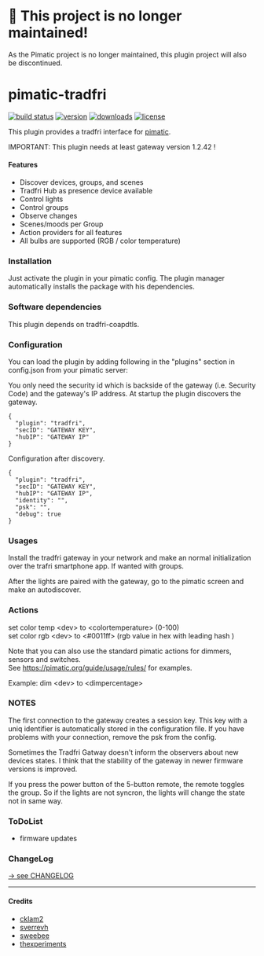 # 🛑 This project is no longer maintained! 
As the Pimatic project is no longer maintained, 
this plugin project will also be discontinued. 


pimatic-tradfri
=======================


[![build status](https://img.shields.io/travis/treban/pimatic-tradfri.svg?branch=master?style=flat-square)](https://travis-ci.org/treban/pimatic-tradfri)
[![version](https://img.shields.io/npm/v/pimatic-tradfri.svg?branch=master?style=flat-square)](https://www.npmjs.com/package/pimatic-tradfri)
[![downloads](https://img.shields.io/npm/dm/pimatic-tradfri.svg?branch=master?style=flat-square)](https://www.npmjs.com/package/pimatic-tradfri)
[![license](https://img.shields.io/github/license/treban/pimatic-tradfri.svg)](https://github.com/treban/pimatic-tradfri)

This plugin provides a tradfri interface for [pimatic](https://pimatic.org/).

IMPORTANT:
This plugin needs at least gateway version 1.2.42 !

#### Features
* Discover devices, groups, and scenes
* Tradfri Hub as presence device available
* Control lights
* Control groups
* Observe changes
* Scenes/moods per Group
* Action providers for all features
* All bulbs are supported (RGB / color temperature)

### Installation

Just activate the plugin in your pimatic config. The plugin manager automatically installs the package with his dependencies.

### Software dependencies

This plugin depends on tradfri-coapdtls.

### Configuration

You can load the plugin by adding following in the "plugins" section in config.json from your pimatic server:

You only need the security id which is backside of the gateway (i.e. Security Code) and the gateway's IP address. At startup the plugin discovers the gateway.

    {
      "plugin": "tradfri",
      "secID": "GATEWAY KEY",
      "hubIP": "GATEWAY IP"
    }

Configuration after discovery.

    {
      "plugin": "tradfri",
      "secID": "GATEWAY KEY",
      "hubIP": "GATEWAY IP",
      "identity": "",
      "psk": "",
      "debug": true
    }

### Usages

Install the tradfri gateway in your network and make an normal initialization over
the trafri smartphone app. If wanted with groups.

After the lights are paired with the gateway, go to the pimatic screen and
make an autodiscover.

### Actions

set color temp \<dev> to \<colortemperature>   (0-100)  
set color rgb \<dev> to \<#0011ff>   (rgb value in hex with leading hash )  

Note that you can also use the standard pimatic actions for dimmers, sensors and switches.  
See https://pimatic.org/guide/usage/rules/ for examples.

Example:
dim \<dev> to \<dimpercentage>

### NOTES

The first connection to the gateway creates a session key.
This key with a uniq identifier is automatically stored in the configuration file.
If you have problems with your connection,
remove the psk from the config.

Sometimes the Tradfri Gatway doesn't inform the observers about new devices states.
I think that the stability of the gateway in newer firmware versions is improved.

If you press the power button of the 5-button remote, the remote toggles the group.
So if the lights are not syncron, the lights will change the state not in same way.

### ToDoList
* firmware updates

### ChangeLog

[-> see CHANGELOG](https://github.com/treban/pimatic-tradfri/blob/master/CHANGELOG.md)

----------------------------
#### Credits

* [cklam2](https://github.com/cklam2)
* [sverrevh](https://github.com/sverrevh)
* [sweebee](https://github.com/sweebee)
* [thexperiments](https://github.com/thexperiments)
